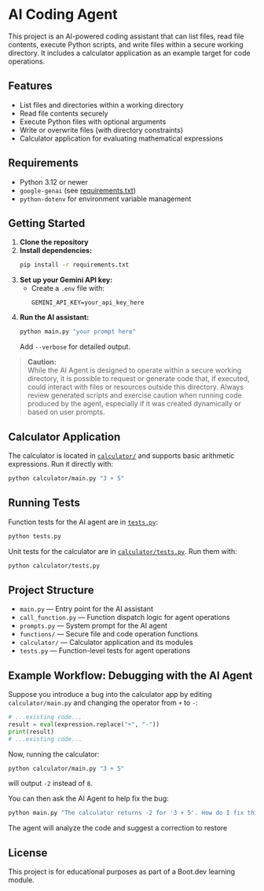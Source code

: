 # AI Coding Agent

This project is an AI-powered coding assistant that can list files, read file contents, execute Python scripts, and write files within a secure working directory. It includes a calculator application as an example target for code operations.

## Features

- List files and directories within a working directory
- Read file contents securely
- Execute Python files with optional arguments
- Write or overwrite files (with directory constraints)
- Calculator application for evaluating mathematical expressions

## Requirements

- Python 3.12 or newer
- `google-genai` (see [requirements.txt](requirements.txt))
- `python-dotenv` for environment variable management

## Getting Started

1. **Clone the repository**
2. **Install dependencies:**
   ```sh
   pip install -r requirements.txt
   ```
3. **Set up your Gemini API key:**
   - Create a `.env` file with:
     ```
     GEMINI_API_KEY=your_api_key_here
     ```
4. **Run the AI assistant:**
   ```sh
   python main.py "your prompt here"
   ```
   Add `--verbose` for detailed output.

> **Caution:**  
> While the AI Agent is designed to operate within a secure working directory, it is possible to request or generate code that, if executed, could interact with files or resources outside this directory. Always review generated scripts and exercise caution when running code produced by the agent, especially if it was created dynamically or based on user prompts.

## Calculator Application

The calculator is located in [`calculator/`](calculator/README.md) and supports basic arithmetic expressions. Run it directly with:
```sh
python calculator/main.py "3 + 5"
```

## Running Tests

Function tests for the AI agent are in [`tests.py`](tests.py):
```sh
python tests.py
```
Unit tests for the calculator are in [`calculator/tests.py`](calculator/tests.py). Run them with:
```sh
python calculator/tests.py
```

## Project Structure

- `main.py` — Entry point for the AI assistant
- `call_function.py` — Function dispatch logic for agent operations
- `prompts.py` — System prompt for the AI agent
- `functions/` — Secure file and code operation functions
- `calculator/` — Calculator application and its modules
- `tests.py` — Function-level tests for agent operations

## Example Workflow: Debugging with the AI Agent

Suppose you introduce a bug into the calculator app by editing `calculator/main.py` and changing the operator from `+` to `-`:

```python
# ...existing code...
result = eval(expression.replace("+", "-"))
print(result)
# ...existing code...
```

Now, running the calculator:

```sh
python calculator/main.py "3 + 5"
```

will output `-2` instead of `8`.

You can then ask the AI Agent to help fix the bug:

```sh
python main.py "The calculator returns -2 for '3 + 5'. How do I fix this?"
```

The agent will analyze the code and suggest a correction to restore

## License

This project is for educational purposes as part of a Boot.dev learning module.